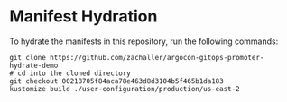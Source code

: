 # Manifest Hydration

To hydrate the manifests in this repository, run the following commands:

```shell
git clone https://github.com/zachaller/argocon-gitops-promoter-hydrate-demo
# cd into the cloned directory
git checkout 00218705f84aca78e463d8d3104b5f465b1da183
kustomize build ./user-configuration/production/us-east-2
```
